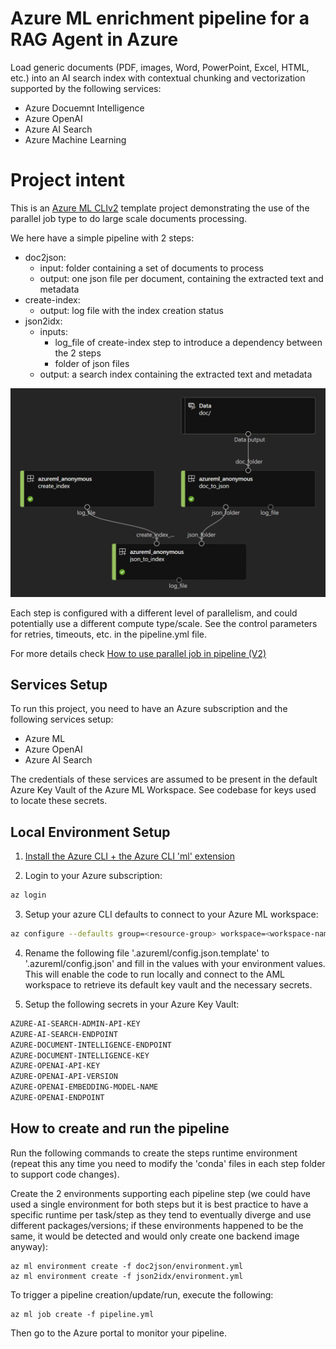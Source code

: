 # Azure ML enrichment pipeline for a RAG Agent in Azure

Load generic documents (PDF, images, Word, PowerPoint, Excel, HTML, etc.) into an AI search index with contextual chunking and vectorization supported by the following services:
- Azure Docuemnt Intelligence
- Azure OpenAI
- Azure AI Search
- Azure Machine Learning

# Project intent

This is an [Azure ML CLIv2](https://learn.microsoft.com/en-us/azure/machine-learning/how-to-configure-cli?view=azureml-api-2&tabs=public) template project demonstrating the use of the parallel job type to do large scale documents processing.

We here have a simple pipeline with 2 steps:
- doc2json:
	- input: folder containing a set of documents to process
	- output: one json file per document, containing the extracted text and metadata
- create-index:
	- output: log file with the index creation status
- json2idx:
	- inputs:
	  - log_file of create-index step to introduce a dependency between the 2 steps
	  - folder of json files
	- output: a search index containing the extracted text and metadata

![pipeline](doc/pipeline.png)

Each step is configured with a different level of parallelism, and could potentially use a different compute type/scale. See the control parameters for retries, timeouts, etc. in the pipeline.yml file.

For more details check [How to use parallel job in pipeline (V2)](https://learn.microsoft.com/en-us/azure/machine-learning/how-to-use-parallel-job-in-pipeline?tabs=cliv2)

## Services Setup

To run this project, you need to have an Azure subscription and the following services setup:
- Azure ML
- Azure OpenAI
- Azure AI Search

The credentials of these services are assumed to be present in the default Azure Key Vault of the Azure ML Workspace. See codebase for keys used to locate these secrets.

## Local Environment Setup

1. [Install the Azure CLI + the Azure CLI 'ml' extension](https://docs.microsoft.com/en-us/azure/machine-learning/how-to-configure-cli?tabs=public)

2. Login to your Azure subscription:
```bash
az login
```

3. Setup your azure CLI defaults to connect to your Azure ML workspace:
```bash
az configure --defaults group=<resource-group> workspace=<workspace-name> region=<region>
```

4. Rename the following file '.azureml/config.json.template' to '.azureml/config.json' and fill in the values with your environment values. This will enable the code to run locally and connect to the AML workspace to retrieve its default key vault and the necessary secrets.

5. Setup the following secrets in your Azure Key Vault:
```bash
AZURE-AI-SEARCH-ADMIN-API-KEY
AZURE-AI-SEARCH-ENDPOINT
AZURE-DOCUMENT-INTELLIGENCE-ENDPOINT
AZURE-DOCUMENT-INTELLIGENCE-KEY
AZURE-OPENAI-API-KEY
AZURE-OPENAI-API-VERSION
AZURE-OPENAI-EMBEDDING-MODEL-NAME
AZURE-OPENAI-ENDPOINT
```

## How to create and run the pipeline

Run the following commands to create the steps runtime environment (repeat this any time you need to modify the 'conda' files in each step folder to support code changes).

Create the 2 environments supporting each pipeline step (we could have used a single environment for both steps but it is best practice to have a specific runtime per task/step as they tend to eventually diverge and use different packages/versions; if these environments happened to be the same, it would be detected and would only create one backend image anyway):
```
az ml environment create -f doc2json/environment.yml
az ml environment create -f json2idx/environment.yml
```
To trigger a pipeline creation/update/run, execute the following:

```
az ml job create -f pipeline.yml
```
Then go to the Azure portal to monitor your pipeline.